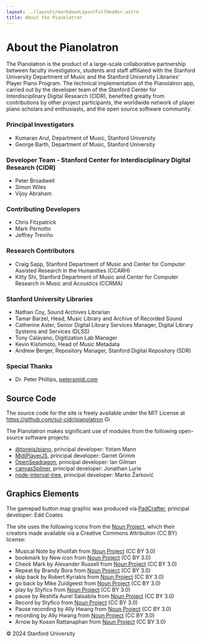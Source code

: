 ```yaml
---
layout: ../layouts/markdownLayoutFullHeader.astro
title: About the Pianolatron
---
```


# About the Pianolatron

The Pianolatron is the product of a large-scale collaborative partnership between faculty investigators, students and staff affiliated with the Stanford University Department of Music and the Stanford University Libraries' Player Piano Program. The technical implementation of the Pianolatron app, carried out by the developer team of the Stanford Center for Interdisciplinary Digital Research (CIDR), benefited greatly from contributions by other project participants, the worldwide network of player piano scholars and enthusiasts, and the open source software community.

### Principal Investigators

- Kumaran Arul, Department of Music, Stanford University
- George Barth, Department of Music, Stanford University

### Developer Team - Stanford Center for Interdisciplinary Digital Research (CIDR)

- Peter Broadwell
- Simon Wiles
- Vijoy Abraham

### Contributing Developers

- Chris Fitzpatrick
- Mark Pernotto
- Jeffrey Treviño

### Research Contributors

- Craig Sapp, Stanford Department of Music and Center for Computer Assisted Research in the Humanities (CCARH)
- Kitty Shi, Stanford Department of Music and Center for Computer Research in Music and Acoustics (CCRMA)

### Stanford University Libraries

- Nathan Coy, Sound Archives Librarian
- Tamar Barzel, Head, Music Library and Archive of Recorded Sound
- Catherine Aster, Senior Digital Library Services Manager, Digital Library Systems and Services (DLSS)
- Tony Calavano, Digitization Lab Manager
- Kevin Kishimoto, Head of Music Metadata
- Andrew Berger, Repository Manager, Stanford Digital Repository (SDR)

### Special Thanks

- Dr. Peter Phillips, [petersmidi.com](https://www.petersmidi.com)

## Source Code

The source code for the site is freely available under the MIT License at https://github.com/sul-cidr/pianolatron <a href="https://github.com/sul-cidr/pianolatron" target="_blank" rel="noopener"><img src="/github-mark.svg" style="margin-left: 0px; display: inline-block;" height="14" width="14" alt="Github" /></a>

The Pianolatron makes significant use of modules from the following open-source software projects:

- [@tonejs/piano](https://github.com/tambien/Piano), principal developer: Yotam Mann
- [MidiPlayerJS](https://github.com/grimmdude/MidiPlayerJS), principal developer: Garret Grimm
- [OpenSeadragon](https://github.com/openseadragon/openseadragon), principal developer: Ian Gilman
- [canvasSpliner](https://github.com/jonathanlurie/canvasSpliner), principal developer: Jonathan Lurie
- [node-interval-tree](https://github.com/ShieldBattery/node-interval-tree), principal developer: Marko Žarković

## Graphics Elements

The gamepad button map graphic was produced via [PadCrafter](https://www.padcrafter.com), principal developer: Edd Coates

The site uses the following icons from the [Noun Project](https://thenounproject.com/), which their creators made available via a Creative Commons Attribution (CC BY) license:

- Musical Note by Kholifah from <a href="https://thenounproject.com/browse/icons/term/musical-note/" target="_blank" title="Musical Note Icons">Noun Project</a> (CC BY 3.0)
- bookmark by New icon from <a href="https://thenounproject.com/browse/icons/term/bookmark/" target="_blank" title="bookmark Icons">Noun Project</a> (CC BY 3.0)
- Check Mark by Alexander Russell from <a href="https://thenounproject.com/browse/icons/term/check-mark/" target="_blank" title="Check Mark Icons">Noun Project</a> (CC BY 3.0)
- Repeat by Brandy Bora from <a href="https://thenounproject.com/browse/icons/term/repeat/" target="_blank" title="Repeat Icons">Noun Project</a> (CC BY 3.0)
- skip back by Robert Kyriakis from <a href="https://thenounproject.com/browse/icons/term/skip-back/" target="_blank" title="skip back Icons">Noun Project</a> (CC BY 3.0)
- go back by Mike Zuidgeest from <a href="https://thenounproject.com/browse/icons/term/go-back/" target="_blank" title="go back Icons">Noun Project</a> (CC BY 3.0)
- play by Styfico from <a href="https://thenounproject.com/browse/icons/term/play/" target="_blank" title="play Icons">Noun Project</a> (CC BY 3.0)
- pause by Reshifa Aurel Salsabila from <a href="https://thenounproject.com/browse/icons/term/pause/" target="_blank" title="pause Icons">Noun Project</a> (CC BY 3.0)
- Record by Styfico from <a href="https://thenounproject.com/browse/icons/term/record/" target="_blank" title="Record Icons">Noun Project</a> (CC BY 3.0)
- Pause recording by Ally Hwang from <a href="https://thenounproject.com/browse/icons/term/pause-recording/" target="_blank" title="Pause recording Icons">Noun Project</a> (CC BY 3.0)
- recording by Ally Hwang from <a href="https://thenounproject.com/browse/icons/term/recording/" target="_blank" title="recording Icons">Noun Project</a> (CC BY 3.0)
- Arrow by Koson Rattanaphan from <a href="https://thenounproject.com/browse/icons/term/arrow/" target="_blank" title="Arrow Icons">Noun Project</a> (CC BY 3.0)

© 2024 Stanford University

